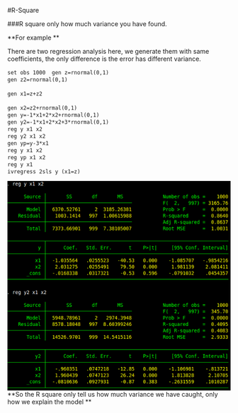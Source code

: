 #R-Square 

###R square only how much variance you have found.

**For example **

There are two regression analysis here, we generate them with same coefficients, the only difference is the error has different variance. 




```
set obs 1000  gen z=rnormal(0,1)
gen z2=rnormal(0,1)

gen x1=z+z2

gen x2=z2+rnormal(0,1)
gen y=-1*x1+2*x2+rnormal(0,1)
gen y2=-1*x1+2*x2+3*rnormal(0,1)
reg y x1 x2
reg y2 x1 x2
gen yp=y-3*x1
reg y x1 x2
reg yp x1 x2
reg y x1
ivregress 2sls y (x1=z)
```
<img src="regression.jpg" align="left"  >

**So the R square only tell us how much variance we have caught, only how we explain the model **
